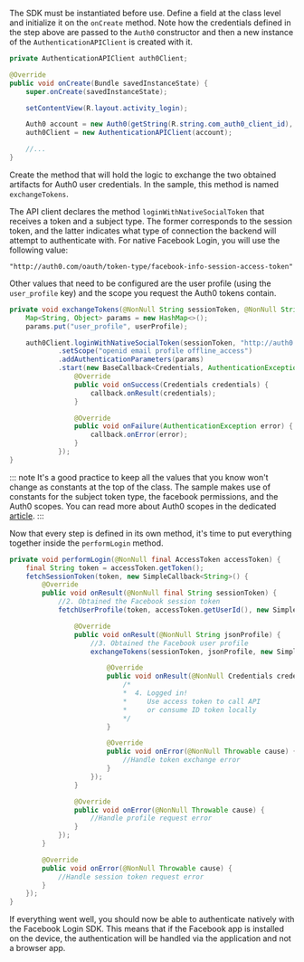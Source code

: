 The SDK must be instantiated before use. Define a field at the class level and initialize it on the `onCreate` method. Note how the credentials defined in the step above are passed to the `Auth0` constructor and then a new instance of the `AuthenticationAPIClient` is created with it.

```java
private AuthenticationAPIClient auth0Client;

@Override
public void onCreate(Bundle savedInstanceState) {
    super.onCreate(savedInstanceState);

    setContentView(R.layout.activity_login);

    Auth0 account = new Auth0(getString(R.string.com_auth0_client_id), getString(R.string.com_auth0_domain));
    auth0Client = new AuthenticationAPIClient(account);

    //...
}
```

Create the method that will hold the logic to exchange the two obtained artifacts for Auth0 user credentials. In the sample, this method is named `exchangeTokens`.

The API client declares the method `loginWithNativeSocialToken` that receives a token and a subject type. The former corresponds to the session token, and the latter indicates what type of connection the backend will attempt to authenticate with. For native Facebook Login, you will use the following value:

```
"http://auth0.com/oauth/token-type/facebook-info-session-access-token"
```

Other values that need to be configured are the user profile (using the `user_profile` key) and the scope you request the Auth0 tokens contain.


```java
private void exchangeTokens(@NonNull String sessionToken, @NonNull String userProfile, @NonNull final SimpleCallback<Credentials> callback) {
    Map<String, Object> params = new HashMap<>();
    params.put("user_profile", userProfile);

    auth0Client.loginWithNativeSocialToken(sessionToken, "http://auth0.com/oauth/token-type/facebook-info-session-access-token")
            .setScope("openid email profile offline_access")
            .addAuthenticationParameters(params)
            .start(new BaseCallback<Credentials, AuthenticationException>() {
                @Override
                public void onSuccess(Credentials credentials) {
                    callback.onResult(credentials);
                }

                @Override
                public void onFailure(AuthenticationException error) {
                    callback.onError(error);
                }
            });
}
```

::: note
It's a good practice to keep all the values that you know won't change as constants at the top of the class. The sample makes use of constants for the subject token type, the facebook permissions, and the Auth0 scopes. 
You can read more about Auth0 scopes in the dedicated [article](/scopes/current/oidc-scopes).
:::


Now that every step is defined in its own method, it's time to put everything together inside the `performLogin` method.

```java
private void performLogin(@NonNull final AccessToken accessToken) {
    final String token = accessToken.getToken();
    fetchSessionToken(token, new SimpleCallback<String>() {
        @Override
        public void onResult(@NonNull final String sessionToken) {
            //2. Obtained the Facebook session token
            fetchUserProfile(token, accessToken.getUserId(), new SimpleCallback<String>() {

                @Override
                public void onResult(@NonNull String jsonProfile) {
                    //3. Obtained the Facebook user profile
                    exchangeTokens(sessionToken, jsonProfile, new SimpleCallback<Credentials>() {

                        @Override
                        public void onResult(@NonNull Credentials credentials) {
                            /*
                            *  4. Logged in!
                            *     Use access token to call API
                            *     or consume ID token locally
                            */
                        }

                        @Override
                        public void onError(@NonNull Throwable cause) {
                            //Handle token exchange error
                        }
                    });
                }

                @Override
                public void onError(@NonNull Throwable cause) {
                    //Handle profile request error
                }
            });
        }

        @Override
        public void onError(@NonNull Throwable cause) {
            //Handle session token request error
        }
    });
}
```

If everything went well, you should now be able to authenticate natively with the Facebook Login SDK. This means that if the Facebook app is installed on the device, the authentication will be handled via the application and not a browser app.
